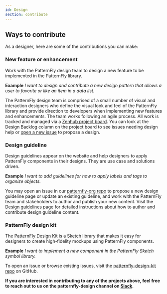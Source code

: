 ```yaml
---
id: Design
section: contribute
---
```


## Ways to contribute

As a designer, here are some of the contributions you can make:

### New feature or enhancement
Work with the PatternFly design team to design a new feature to be implemented in the PatternFly library.

__Example__
*I want to design and contribute a new design pattern that allows a user to favorite or like an item in a data list.*

The PatternFly design team is comprised of a small number of visual and interaction designers who define the visual look and feel of the PatternFly library and provide direction to developers when implementing new features and enhancements. The team works following an agile process. All work is tracked and managed via a [Zenhub project board](https://app.zenhub.com/workspaces/pf4-design-workspace-5b2142ff9499cb7cdaf1e632/board?repos=61041252&showPRs=false&showClosed=false&showLabels=false&showEstimates=false&showMilestones=false&showEpics=false). You can look at the Design Backlog column on the project board to see issues needing design help or [open a new issue](https://github.com/patternfly/patternfly-design/issues) to propose a design.

### Design guideline
Design guidelines appear on the website and help designers to apply PatternFly components in their designs.  They are use case and solutions driven.

__Example__
*I want to add guidelines for how to apply labels and tags to organize objects.*

You may open an issue in our [patternfly-org repo](https://github.com/patternfly/patternfly-org) to propose a new design guideline page or update an existing guideline, and work with the PatternFly team and stakeholders to author and publish your new content. Visit the [Design guidelines page](https://www.patternfly.org/v4/contribute/design-guidelines) for detailed instructions about how to author and contribute design guideline content.

### PatternFly design kit
The [PatternFly Design Kit](https://www.patternfly.org/v4/get-started/design) is a [Sketch](https://www.sketch.com/) library that makes it easy for designers to create high-fidelity mockups using PatternFly components.

__Example__
*I want to implement a new component in the PatternFly Sketch symbol library.*

To open an issue or browse existing issues, visit the [patternfly-design-kit repo](https://github.com/patternfly/patternfly-design-kit/) on GitHub.

**If you are interested in contributing to any of the projects above, feel free to reach out to us on the patternfly-design channel on [Slack](https://slack.patternfly.org/).**
